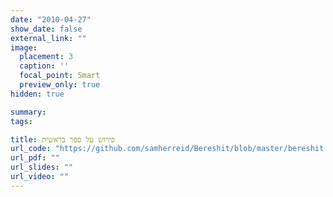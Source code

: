 ```yaml
---
date: "2010-04-27"
show_date: false
external_link: ""
image:
  placement: 3
  caption: ''
  focal_point: Smart
  preview_only: true
hidden: true

summary: 
tags:

title: פירוש על ספר בראשית
url_code: "https://github.com/samherreid/Bereshit/blob/master/bereshit.ipynb"
url_pdf: ""
url_slides: ""
url_video: ""
---
```




